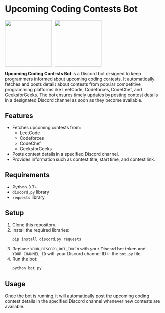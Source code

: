 # Upcoming Coding Contests Bot

<div style="display: flex;">
    <img src="https://github.com/alururamesh521/ContestAlertBot-Dante/assets/142136138/c883756b-b11b-4213-8440-4b7072172341" style="width: 150px; height: auto; margin-right: 10px;">
    <img src="https://github.com/alururamesh521/ContestAlertBot-Dante/assets/142136138/cc293920-ecbe-4d47-88da-0469565315eb" style="width: 150px; height: auto;">
</div>

**Upcoming Coding Contests Bot** is a Discord bot designed to keep programmers informed about upcoming coding contests. It automatically fetches and posts details about contests from popular competitive programming platforms like LeetCode, Codeforces, CodeChef, and GeeksforGeeks. The bot ensures timely updates by posting contest details in a designated Discord channel as soon as they become available.

## Features

- Fetches upcoming contests from:
  - LeetCode
  - Codeforces
  - CodeChef
  - GeeksforGeeks
- Posts contest details in a specified Discord channel.
- Provides information such as contest title, start time, and contest link.

## Requirements

- Python 3.7+
- `discord.py` library
- `requests` library

## Setup

1. Clone this repository.
2. Install the required libraries:
    ```bash
    pip install discord.py requests
    ```
3. Replace `YOUR_DISCORD_BOT_TOKEN` with your Discord bot token and `YOUR_CHANNEL_ID` with your Discord channel ID in the `bot.py` file.
4. Run the bot:
    ```bash
    python bot.py
    ```

## Usage

Once the bot is running, it will automatically post the upcoming coding contest details in the specified Discord channel whenever new contests are available.



